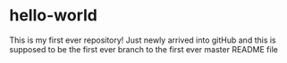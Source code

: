# hello-world
This is my first ever repository! Just newly arrived into gitHub
and this is supposed to be the first ever branch to the first ever master README file
